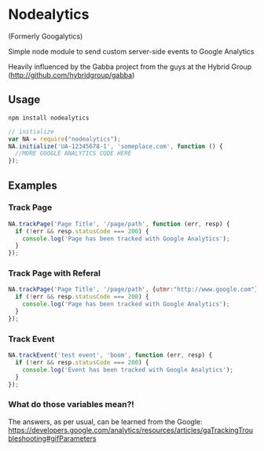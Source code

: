 # Nodealytics

(Formerly Googalytics)

Simple node module to send custom server-side events to Google Analytics

Heavily influenced by the Gabba project from the guys at the Hybrid Group (http://github.com/hybridgroup/gabba)

## Usage

`npm install nodealytics`

```javascript
// initialize
var NA = require("nodealytics");
NA.initialize('UA-12345678-1', 'someplace.com', function () {
  //MORE GOOGLE ANALYTICS CODE HERE
});
```

## Examples

### Track Page

```javascript
NA.trackPage('Page Title', '/page/path', function (err, resp) {
  if (!err && resp.statusCode === 200) {
    console.log('Page has been tracked with Google Analytics');
  }
});
```

### Track Page with Referal

```javascript
NA.trackPage('Page Title', '/page/path', {utmr:"http://www.google.com"}, function (err, resp) {
  if (!err && resp.statusCode === 200) {
    console.log('Page has been tracked with Google Analytics');
  }
});
```

### Track Event

```javascript
NA.trackEvent('test event', 'boom', function (err, resp) {
  if (!err && resp.statusCode === 200) {
    console.log('Event has been tracked with Google Analytics');
  }
});
```


### What do those variables mean?!

The answers, as per usual, can be learned from the Google: https://developers.google.com/analytics/resources/articles/gaTrackingTroubleshooting#gifParameters
